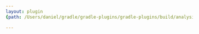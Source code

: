 ```yaml
---
layout: plugin
{path: /Users/daniel/gradle/gradle-plugins/gradle-plugins/build/analysisReport/nebula.maven-resolved-dependencies.json}

---
```


